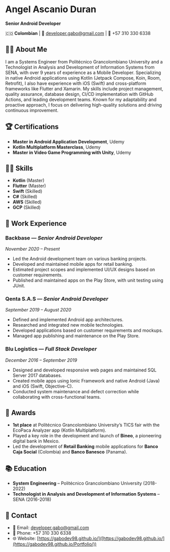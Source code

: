 # Angel Ascanio Duran
**Senior Android Developer**

🇨🇴 **Colombian** | 📧 developer.gabo@gmail.com | 📱 +57 310 330 6338

## 👨‍💻 About Me
I am a Systems Engineer from Politécnico Grancolombiano University and a Technologist in Analysis and Development of Information Systems from SENA, with over 9 years of experience as a Mobile Developer. Specializing in native Android applications using Kotlin (Jetpack Compose, Koin, Room, Retrofit), I also have experience with iOS (Swift) and cross-platform frameworks like Flutter and Xamarin. My skills include project management, quality assurance, database design, CI/CD implementation with GitHub Actions, and leading development teams. Known for my adaptability and proactive approach, I focus on delivering high-quality solutions and driving continuous improvement.

## 🏆 Certifications
- **Master in Android Application Development**, Udemy
- **Kotlin Multiplatform Masterclass**, Udemy
- **Master in Video Game Programming with Unity**, Udemy

## 🧑‍💻 Skills
- **Kotlin** (Master)
- **Flutter** (Master)
- **Swift** (Skilled)
- **C#** (Skilled)
- **AWS** (Skilled)
- **GCP** (Skilled)

## 🏢 Work Experience

### **Backbase** — *Senior Android Developer*  
*November 2020 – Present*  
- Led the Android development team on various banking projects.  
- Developed and maintained mobile apps for retail banking.  
- Estimated project scopes and implemented UI/UX designs based on customer requirements.  
- Published and maintained apps on the Play Store, with unit testing using JUnit.

### **Qenta S.A.S** — *Senior Android Developer*  
*September 2019 – August 2020*  
- Defined and implemented Android app architectures.  
- Researched and integrated new mobile technologies.  
- Developed applications based on customer requirements and mockups.  
- Managed app publishing and maintenance on the Play Store.

### **Blu Logistics** — *Full Stack Developer*  
*December 2016 – September 2019*  
- Designed and developed responsive web pages and maintained SQL Server 2017 databases.  
- Created mobile apps using Ionic Framework and native Android (Java) and iOS (Swift, Objective-C).  
- Conducted system maintenance and defect correction while collaborating with cross-functional teams.

## 🏅 Awards
- **1st place** at Politécnico Grancolombiano University’s TICS fair with the EcoPaca Analyzer app (Kotlin Multiplatform).
- Played a key role in the development and launch of **Bineo**, a pioneering digital bank in Mexico.
- Led the development of **Retail Banking** mobile applications for **Banco Caja Social** (Colombia) and **Banco Banesco** (Panama).

## 📚 Education
- **System Engineering** – Politécnico Grancolombiano University (2018-2022)
- **Technologist in Analysis and Development of Information Systems** – SENA (2016-2018)

## 📱 Contact
- 📧 Email: [developer.gabo@gmail.com](mailto:developer.gabo@gmail.com)  
- 📱 Phone: +57 310 330 6338
- 🌐 Website: [https://gabodev98.github.io/]([https://gabodev98.github.io/](https://gabodev98.github.io/Portfolio/))
